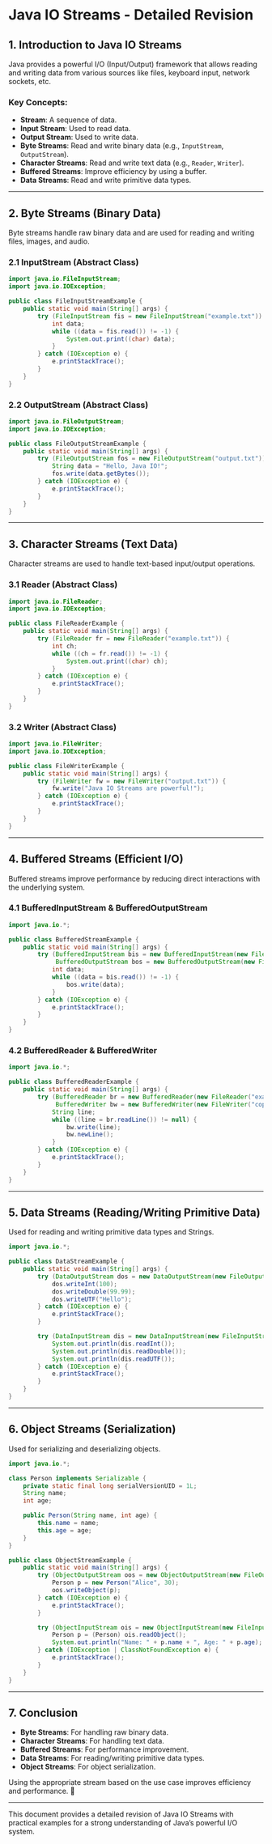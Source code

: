 # Java IO Streams - Detailed Revision

## 1. Introduction to Java IO Streams
Java provides a powerful I/O (Input/Output) framework that allows reading and writing data from various sources like files, keyboard input, network sockets, etc.

### Key Concepts:
- **Stream**: A sequence of data.
- **Input Stream**: Used to read data.
- **Output Stream**: Used to write data.
- **Byte Streams**: Read and write binary data (e.g., `InputStream`, `OutputStream`).
- **Character Streams**: Read and write text data (e.g., `Reader`, `Writer`).
- **Buffered Streams**: Improve efficiency by using a buffer.
- **Data Streams**: Read and write primitive data types.

---

## 2. Byte Streams (Binary Data)
Byte streams handle raw binary data and are used for reading and writing files, images, and audio.

### 2.1 InputStream (Abstract Class)
```java
import java.io.FileInputStream;
import java.io.IOException;

public class FileInputStreamExample {
    public static void main(String[] args) {
        try (FileInputStream fis = new FileInputStream("example.txt")) {
            int data;
            while ((data = fis.read()) != -1) {
                System.out.print((char) data);
            }
        } catch (IOException e) {
            e.printStackTrace();
        }
    }
}
```

### 2.2 OutputStream (Abstract Class)
```java
import java.io.FileOutputStream;
import java.io.IOException;

public class FileOutputStreamExample {
    public static void main(String[] args) {
        try (FileOutputStream fos = new FileOutputStream("output.txt")) {
            String data = "Hello, Java IO!";
            fos.write(data.getBytes());
        } catch (IOException e) {
            e.printStackTrace();
        }
    }
}
```

---

## 3. Character Streams (Text Data)
Character streams are used to handle text-based input/output operations.

### 3.1 Reader (Abstract Class)
```java
import java.io.FileReader;
import java.io.IOException;

public class FileReaderExample {
    public static void main(String[] args) {
        try (FileReader fr = new FileReader("example.txt")) {
            int ch;
            while ((ch = fr.read()) != -1) {
                System.out.print((char) ch);
            }
        } catch (IOException e) {
            e.printStackTrace();
        }
    }
}
```

### 3.2 Writer (Abstract Class)
```java
import java.io.FileWriter;
import java.io.IOException;

public class FileWriterExample {
    public static void main(String[] args) {
        try (FileWriter fw = new FileWriter("output.txt")) {
            fw.write("Java IO Streams are powerful!");
        } catch (IOException e) {
            e.printStackTrace();
        }
    }
}
```

---

## 4. Buffered Streams (Efficient I/O)
Buffered streams improve performance by reducing direct interactions with the underlying system.

### 4.1 BufferedInputStream & BufferedOutputStream
```java
import java.io.*;

public class BufferedStreamExample {
    public static void main(String[] args) {
        try (BufferedInputStream bis = new BufferedInputStream(new FileInputStream("example.txt"));
             BufferedOutputStream bos = new BufferedOutputStream(new FileOutputStream("copy.txt"))) {
            int data;
            while ((data = bis.read()) != -1) {
                bos.write(data);
            }
        } catch (IOException e) {
            e.printStackTrace();
        }
    }
}
```

### 4.2 BufferedReader & BufferedWriter
```java
import java.io.*;

public class BufferedReaderExample {
    public static void main(String[] args) {
        try (BufferedReader br = new BufferedReader(new FileReader("example.txt"));
             BufferedWriter bw = new BufferedWriter(new FileWriter("copy.txt"))) {
            String line;
            while ((line = br.readLine()) != null) {
                bw.write(line);
                bw.newLine();
            }
        } catch (IOException e) {
            e.printStackTrace();
        }
    }
}
```

---

## 5. Data Streams (Reading/Writing Primitive Data)
Used for reading and writing primitive data types and Strings.

```java
import java.io.*;

public class DataStreamExample {
    public static void main(String[] args) {
        try (DataOutputStream dos = new DataOutputStream(new FileOutputStream("data.txt"))) {
            dos.writeInt(100);
            dos.writeDouble(99.99);
            dos.writeUTF("Hello");
        } catch (IOException e) {
            e.printStackTrace();
        }

        try (DataInputStream dis = new DataInputStream(new FileInputStream("data.txt"))) {
            System.out.println(dis.readInt());
            System.out.println(dis.readDouble());
            System.out.println(dis.readUTF());
        } catch (IOException e) {
            e.printStackTrace();
        }
    }
}
```

---

## 6. Object Streams (Serialization)
Used for serializing and deserializing objects.

```java
import java.io.*;

class Person implements Serializable {
    private static final long serialVersionUID = 1L;
    String name;
    int age;

    public Person(String name, int age) {
        this.name = name;
        this.age = age;
    }
}

public class ObjectStreamExample {
    public static void main(String[] args) {
        try (ObjectOutputStream oos = new ObjectOutputStream(new FileOutputStream("person.ser"))) {
            Person p = new Person("Alice", 30);
            oos.writeObject(p);
        } catch (IOException e) {
            e.printStackTrace();
        }

        try (ObjectInputStream ois = new ObjectInputStream(new FileInputStream("person.ser"))) {
            Person p = (Person) ois.readObject();
            System.out.println("Name: " + p.name + ", Age: " + p.age);
        } catch (IOException | ClassNotFoundException e) {
            e.printStackTrace();
        }
    }
}
```

---

## 7. Conclusion
- **Byte Streams**: For handling raw binary data.
- **Character Streams**: For handling text data.
- **Buffered Streams**: For performance improvement.
- **Data Streams**: For reading/writing primitive data types.
- **Object Streams**: For object serialization.

Using the appropriate stream based on the use case improves efficiency and performance. 🚀

---

This document provides a detailed revision of Java IO Streams with practical examples for a strong understanding of Java’s powerful I/O system.

